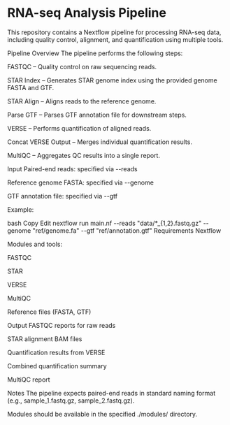 # RNA-seq Analysis Pipeline

This repository contains a Nextflow pipeline for processing RNA-seq data, including quality control, alignment, and quantification using multiple tools.

Pipeline Overview
The pipeline performs the following steps:

FASTQC – Quality control on raw sequencing reads.

STAR Index – Generates STAR genome index using the provided genome FASTA and GTF.

STAR Align – Aligns reads to the reference genome.

Parse GTF – Parses GTF annotation file for downstream steps.

VERSE – Performs quantification of aligned reads.

Concat VERSE Output – Merges individual quantification results.

MultiQC – Aggregates QC results into a single report.

Input
Paired-end reads: specified via --reads

Reference genome FASTA: specified via --genome

GTF annotation file: specified via --gtf

Example:

bash
Copy
Edit
nextflow run main.nf --reads "data/*_{1,2}.fastq.gz" --genome "ref/genome.fa" --gtf "ref/annotation.gtf"
Requirements
Nextflow

Modules and tools:

FASTQC

STAR

VERSE

MultiQC

Reference files (FASTA, GTF)

Output
FASTQC reports for raw reads

STAR alignment BAM files

Quantification results from VERSE

Combined quantification summary

MultiQC report

Notes
The pipeline expects paired-end reads in standard naming format (e.g., sample_1.fastq.gz, sample_2.fastq.gz).

Modules should be available in the specified ./modules/ directory.
